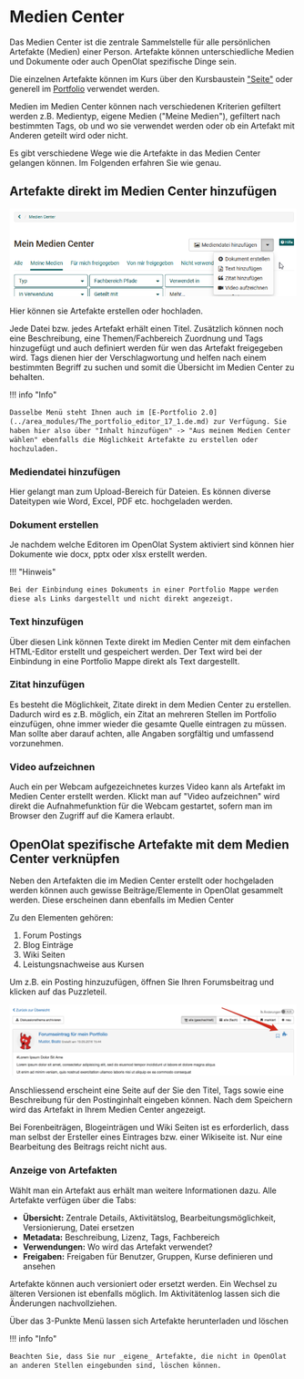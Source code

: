 # Medien Center

Das Medien Center ist die zentrale Sammelstelle für alle persönlichen Artefakte (Medien) einer Person. Artefakte können unterschiedliche Medien und Dokumente oder auch OpenOlat spezifische Dinge sein. 

Die einzelnen Artefakte können im Kurs über den Kursbaustein ["Seite"](../learningresources/Course_Element_Page.de.md) oder generell im [Portfolio](../area_modules/Portfolio.de.md) verwendet werden.

Medien im Medien Center können nach verschiedenen Kriterien gefiltert werden z.B. Medientyp, eigene Medien ("Meine Medien"), gefiltert nach bestimmten Tags, ob und wo sie verwendet werden oder ob ein Artefakt mit Anderen geteilt wird oder nicht. 

Es gibt verschiedene Wege wie die Artefakte in das Medien Center gelangen können. Im Folgenden erfahren Sie wie genau. 

## Artefakte direkt im Medien Center hinzufügen

![Medien hinzufügen](assets/Medien_Center.png)

Hier können sie Artefakte erstellen oder hochladen.

Jede Datei bzw. jedes Artefakt erhält einen Titel. Zusätzlich können noch eine Beschreibung, eine Themen/Fachbereich Zuordnung und Tags hinzugefügt und auch definiert werden für wen das Artefakt freigegeben wird. Tags dienen hier der Verschlagwortung und helfen nach einem bestimmten Begriff zu suchen und somit die Übersicht im Medien Center zu behalten. 

!!! info "Info"

    Dasselbe Menü steht Ihnen auch im [E-Portfolio 2.0](../area_modules/The_portfolio_editor_17_1.de.md) zur Verfügung. Sie haben hier also über "Inhalt hinzufügen" -> "Aus meinem Medien Center wählen" ebenfalls die Möglichkeit Artefakte zu erstellen oder hochzuladen.


### Mediendatei hinzufügen

Hier gelangt man zum Upload-Bereich für Dateien. Es können diverse Dateitypen wie Word, Excel, PDF etc. hochgeladen werden. 

### Dokument erstellen

Je nachdem welche Editoren im OpenOlat System aktiviert sind können hier Dokumente wie docx, pptx oder xlsx erstellt werden. 

!!! "Hinweis"

    Bei der Einbindung eines Dokuments in einer Portfolio Mappe werden diese als Links dargestellt und nicht direkt angezeigt.  


### Text hinzufügen

Über diesen Link können Texte direkt im Medien Center mit dem einfachen HTML-Editor erstellt und gespeichert werden. Der Text wird bei der Einbindung in eine Portfolio Mappe direkt als Text dargestellt.

### Zitat hinzufügen

Es besteht die Möglichkeit, Zitate direkt in dem Medien Center zu erstellen. Dadurch wird es z.B. möglich, ein Zitat an mehreren Stellen im Portfolio einzufügen, ohne immer wieder die gesamte Quelle eintragen zu müssen. Man sollte aber darauf achten, alle Angaben sorgfältig und umfassend vorzunehmen. 

### Video aufzeichnen

Auch ein per Webcam aufgezeichnetes kurzes Video kann als Artefakt im Medien Center erstellt werden. Klickt man auf "Video aufzeichnen" wird direkt die Aufnahmefunktion für die Webcam gestartet, sofern man im Browser den Zugriff auf die Kamera erlaubt. 

## OpenOlat spezifische Artefakte mit dem Medien Center verknüpfen

Neben den Artefakten die im Medien Center erstellt oder hochgeladen werden können auch gewisse Beiträge/Elemente in OpenOlat gesammelt werden. Diese erscheinen dann ebenfalls im Medien Center

Zu den Elementen gehören:

  1. Forum Postings
  2. Blog Einträge
  3. Wiki Seiten
  4. Leistungsnachweise aus Kursen

Um z.B. ein Posting hinzuzufügen, öffnen Sie Ihren Forumsbeitrag und klicken auf das Puzzleteil. 

![forumseintrag.png](assets/artefact_DE.png)

Anschliessend erscheint eine Seite auf der Sie den Titel, Tags sowie eine Beschreibung für den Postinginhalt eingeben können. Nach dem Speichern wird das Artefakt in Ihrem Medien Center angezeigt. 

Bei Forenbeiträgen, Blogeinträgen und Wiki Seiten ist es erforderlich, dass man selbst der Ersteller eines Eintrages bzw. einer Wikiseite ist. Nur eine Bearbeitung des Beitrags reicht nicht aus.

### Anzeige von Artefakten
Wählt man ein Artefakt aus erhält man weitere Informationen dazu. Alle Artefakte verfügen über die Tabs:

* **Übersicht:** Zentrale Details, Aktivitätslog, Bearbeitungsmöglichkeit, Versionierung, Datei ersetzen
* **Metadata:** Beschreibung, Lizenz, Tags, Fachbereich
* **Verwendungen:** Wo wird das Artefakt verwendet?
* **Freigaben:** Freigaben für Benutzer, Gruppen, Kurse definieren und ansehen

Artefakte können auch versioniert oder ersetzt werden. Ein Wechsel zu älteren Versionen ist ebenfalls möglich. Im Aktivitätenlog lassen sich die Änderungen nachvollziehen. 

Über das 3-Punkte Menü lassen sich Artefakte herunterladen und löschen 

!!! info "Info"

    Beachten Sie, dass Sie nur _eigene_ Artefakte, die nicht in OpenOlat an anderen Stellen eingebunden sind, löschen können. 



